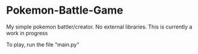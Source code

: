 # Pokemon-Battle-Game
My simple pokemon battler/creator. No external libraries.
This is currently a work in progress

To play, run the file "main.py"

